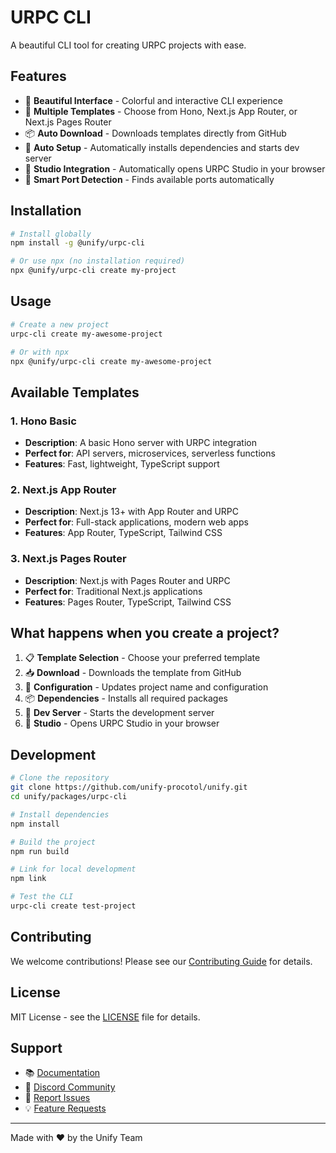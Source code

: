 # URPC CLI

A beautiful CLI tool for creating URPC projects with ease.

## Features

- 🎨 **Beautiful Interface** - Colorful and interactive CLI experience
- 🚀 **Multiple Templates** - Choose from Hono, Next.js App Router, or Next.js Pages Router
- 📦 **Auto Download** - Downloads templates directly from GitHub
- 🔧 **Auto Setup** - Automatically installs dependencies and starts dev server
- 🎯 **Studio Integration** - Automatically opens URPC Studio in your browser
- 📱 **Smart Port Detection** - Finds available ports automatically

## Installation

```bash
# Install globally
npm install -g @unify/urpc-cli

# Or use npx (no installation required)
npx @unify/urpc-cli create my-project
```

## Usage

```bash
# Create a new project
urpc-cli create my-awesome-project

# Or with npx
npx @unify/urpc-cli create my-awesome-project
```

## Available Templates

### 1. Hono Basic
- **Description**: A basic Hono server with URPC integration
- **Perfect for**: API servers, microservices, serverless functions
- **Features**: Fast, lightweight, TypeScript support

### 2. Next.js App Router
- **Description**: Next.js 13+ with App Router and URPC
- **Perfect for**: Full-stack applications, modern web apps
- **Features**: App Router, TypeScript, Tailwind CSS

### 3. Next.js Pages Router
- **Description**: Next.js with Pages Router and URPC
- **Perfect for**: Traditional Next.js applications
- **Features**: Pages Router, TypeScript, Tailwind CSS

## What happens when you create a project?

1. 📋 **Template Selection** - Choose your preferred template
2. 📥 **Download** - Downloads the template from GitHub
3. 🔧 **Configuration** - Updates project name and configuration
4. 📦 **Dependencies** - Installs all required packages
5. 🚀 **Dev Server** - Starts the development server
6. 🎨 **Studio** - Opens URPC Studio in your browser

## Development

```bash
# Clone the repository
git clone https://github.com/unify-procotol/unify.git
cd unify/packages/urpc-cli

# Install dependencies
npm install

# Build the project
npm run build

# Link for local development
npm link

# Test the CLI
urpc-cli create test-project
```

## Contributing

We welcome contributions! Please see our [Contributing Guide](../../CONTRIBUTING.md) for details.

## License

MIT License - see the [LICENSE](../../LICENSE.md) file for details.

## Support

- 📚 [Documentation](https://docs.urpc.io)
- 💬 [Discord Community](https://discord.gg/urpc)
- 🐛 [Report Issues](https://github.com/unify-procotol/unify/issues)
- 💡 [Feature Requests](https://github.com/unify-procotol/unify/discussions)

---

Made with ❤️ by the Unify Team 
